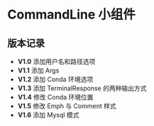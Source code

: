 # CommandLine 小组件

## 版本记录

- **V1.0** 添加用户名和路径选项
- **V1.1** 添加 Args
- **V1.2** 添加 Conda 环境选项
- **V1.3** 添加 TerminalResponse 的两种输出方式
- **V1.4** 修改 Conda 环境位置
- **V1.5** 修改 Emph 与 Comment 样式
- **V1.6** 添加 Mysql 模式
